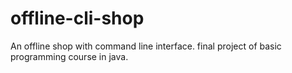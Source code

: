 # offline-cli-shop
An offline shop with command line interface. final project of basic programming course in java.

